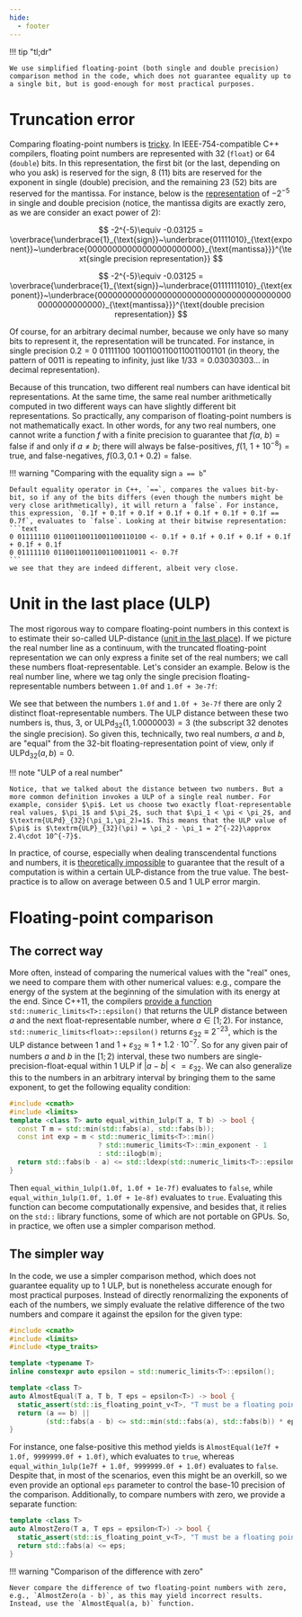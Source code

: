 ```yaml
---
hide:
  - footer
---
```


!!! tip "tl;dr"

    We use simplified floating-point (both single and double precision) comparison method in the code, which does not guarantee equality up to a single bit, but is good-enough for most practical purposes.
    

# Truncation error

Comparing floating-point numbers is [tricky](https://codingnest.com/the-little-things-comparing-floating-point-numbers/). In IEEE-754-compatible C++ compilers, floating point numbers are represented with 32 (`float`) or 64 (`double`) bits. In this representation, the first bit (or the last, depending on who you ask) is reserved for the sign, 8 (11) bits are reserved for the exponent in single (double) precision, and the remaining 23 (52) bits are reserved for the mantissa. For instance, below is the [representation](https://baseconvert.com/ieee-754-floating-point) of $-2^{-5}$ in single and double precision (notice, the mantissa digits are exactly zero, as we are consider an exact power of $2$):

$$
-2^{-5}\equiv -0.03125 = \overbrace{\underbrace{1}_{\text{sign}}~\underbrace{01111010}_{\text{exponent}}~\underbrace{00000000000000000000000}_{\text{mantissa}}}^{\text{single precision representation}}
$$

$$
-2^{-5}\equiv -0.03125 = \overbrace{\underbrace{1}_{\text{sign}}~\underbrace{01111111010}_{\text{exponent}}~\underbrace{0000000000000000000000000000000000000000000000000000}_{\text{mantissa}}}^{\text{double precision representation}}
$$

Of course, for an arbitrary decimal number, because we only have so many bits to represent it, the representation will be truncated. For instance, in single precision $0.2 = 0~01111100~10011001100110011001101$ (in theory, the pattern of $0011$ is repeating to infinity, just like $1/33 = 0.03030303...$ in decimal representation).

Because of this truncation, two different real numbers can have identical bit representations. At the same time, the same real number arithmetically computed in two different ways can have slightly different bit representations. So practically, any comparison of floating-point numbers is not mathematically exact. In other words, for any two real numbers, one cannot write a function $f$ with a finite precision to guarantee that $f(a,~b) = \textrm{false}$ if and only if $a\ne b$; there will always be false-positives, $f(1,~1+10^{-8})=\textrm{true}$, and false-negatives, $f(0.3,0.1+0.2) =\textrm{false}$.

!!! warning "Comparing with the equality sign `a == b`"

    Default equality operator in C++, `==`, compares the values bit-by-bit, so if any of the bits differs (even though the numbers might be very close arithmetically), it will return a `false`. For instance, this expression, `0.1f + 0.1f + 0.1f + 0.1f + 0.1f + 0.1f + 0.1f == 0.7f`, evaluates to `false`. Looking at their bitwise representation:
    ```text
    0 01111110 01100110011001100110100 <- 0.1f + 0.1f + 0.1f + 0.1f + 0.1f + 0.1f + 0.1f
    0 01111110 01100110011001100110011 <- 0.7f
    ```
    we see that they are indeed different, albeit very close.

# Unit in the last place (ULP)

The most rigorous way to compare floating-point numbers in this context is to estimate their so-called ULP-distance ([unit in the last place](https://en.wikipedia.org/wiki/Unit_in_the_last_place)). If we picture the real number line as a continuum, with the truncated floating-point representation we can only express a finite set of the real numbers; we call these numbers float-representable. Let's consider an example. Below is the real number line, where we tag only the single precision floating-representable numbers between `1.0f` and `1.0f + 3e-7f`:

<div id="plotulps0"></div>

We see that between the numbers `1.0f` and `1.0f + 3e-7f` there are only $2$ distinct float-representable numbers. The ULP distance between these two numbers is, thus, $3$, or $\textrm{ULPd}_{32}(1, 1.0000003) = 3$ (the subscript $32$ denotes the single precision). So given this, technically, two real numbers, $a$ and $b$, are "equal" from the 32-bit floating-representation point of view, only if $\textrm{ULPd}_{32}(a, b) = 0$.

!!! note "ULP of a real number"

    Notice, that we talked about the distance between two numbers. But a more common definition invokes a ULP of a single real number. For example, consider $\pi$. Let us choose two exactly float-representable real values, $\pi_1$ and $\pi_2$, such that $\pi_1 < \pi < \pi_2$, and $\textrm{ULPd}_{32}(\pi_1,\pi_2)=1$. This means that the ULP value of $\pi$ is $\textrm{ULP}_{32}(\pi) = \pi_2 - \pi_1 = 2^{-22}\approx 2.4\cdot 10^{-7}$.

In practice, of course, especially when dealing transcendental functions and numbers, it is [theoretically impossible](https://en.wikipedia.org/wiki/Rounding#Table-maker's_dilemma) to guarantee that the result of a computation is within a certain ULP-distance from the true value. The best-practice is to allow on average between $0.5$ and $1$ ULP error margin. 

# Floating-point comparison

## The correct way

More often, instead of comparing the numerical values with the "real" ones, we need to compare them with other numerical values: e.g., compare the energy of the system at the beginning of the simulation with its energy at the end. Since C++11, the compilers [provide a function](https://en.cppreference.com/w/cpp/types/numeric_limits/epsilon) `std::numeric_limits<T>::epsilon()` that returns the ULP distance between $a$ and the next float-representable number, where $a\in [1;2)$. For instance, `std::numeric_limits<float>::epsilon()` returns $\varepsilon_{32}\equiv 2^{-23}$, which is the ULP distance between $1$ and $1 + \varepsilon_{32}\approx 1 + 1.2\cdot 10^{-7}$. So for any given pair of numbers $a$ and $b$ in the $[1;2)$ interval, these two numbers are single-precision-float-equal within $1$ ULP if $|a-b|<=\varepsilon_{32}$. We can also generalize this to the numbers in an arbitrary interval by bringing them to the same exponent, to get the following equality condition:

```c++
#include <cmath>
#include <limits>
template <class T> auto equal_within_1ulp(T a, T b) -> bool {
  const T m = std::min(std::fabs(a), std::fabs(b));
  const int exp = m < std::numeric_limits<T>::min()
                      ? std::numeric_limits<T>::min_exponent - 1
                      : std::ilogb(m);
  return std::fabs(b - a) <= std::ldexp(std::numeric_limits<T>::epsilon(), exp);
}
```

Then `equal_within_1ulp(1.0f, 1.0f + 1e-7f)` evaluates to `false`, while `equal_within_1ulp(1.0f, 1.0f + 1e-8f)` evaluates to `true`. Evaluating this function can become computationally expensive, and besides that, it relies on the `std::` library functions, some of which are not portable on GPUs. So, in practice, we often use a simpler comparison method.

## The simpler way

In the code, we use a simpler comparison method, which does not guarantee equality up to $1$ ULP, but is nonetheless accurate enough for most practical purposes. Instead of directly renormalizing the exponents of each of the numbers, we simply evaluate the relative difference of the two numbers and compare it against the epsilon for the given type:

```c++
#include <cmath>
#include <limits>
#include <type_traits>

template <typename T>
inline constexpr auto epsilon = std::numeric_limits<T>::epsilon();

template <class T> 
auto AlmostEqual(T a, T b, T eps = epsilon<T>) -> bool {
  static_assert(std::is_floating_point_v<T>, "T must be a floating point type");
  return (a == b) ||
         (std::fabs(a - b) <= std::min(std::fabs(a), std::fabs(b)) * eps);
}
```

For instance, one false-positive this method yields is `AlmostEqual(1e7f + 1.0f, 9999999.0f + 1.0f)`, which evaluates to `true`, whereas `equal_within_1ulp(1e7f + 1.0f, 9999999.0f + 1.0f)` evaluates to `false`. Despite that, in most of the scenarios, even this might be an overkill, so we even provide an optional `eps` parameter to control the base-10 precision of the comparison. Additionally, to compare numbers with zero, we provide a separate function:

```c++
template <class T>
auto AlmostZero(T a, T eps = epsilon<T>) -> bool {
  static_assert(std::is_floating_point_v<T>, "T must be a floating point type");
  return std::fabs(a) <= eps;
}
```

!!! warning "Comparison of the difference with zero"

    Never compare the difference of two floating-point numbers with zero, e.g., `AlmostZero(a - b)`, as this may yield incorrect results. Instead, use the `AlmostEqual(a, b)` function.


<script src="../ulps.js"></script>